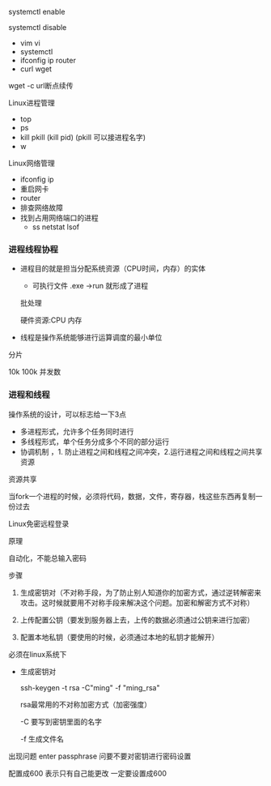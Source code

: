 systemctl enable

systemctl disable	

- vim vi 
- systemctl
- ifconfig ip router
- curl wget

wget -c  url断点续传



Linux进程管理

- top
- ps
- kill pkill (kill pid)  (pkill 可以接进程名字)
- w

Linux网络管理

- ifconfig ip
- 重启网卡
- router
- 排查网络故障
- 找到占用网络端口的进程
  - ss  netstat lsof



### 进程线程协程

- 进程目的就是担当分配系统资源（CPU时间，内存）的实体

  - 可执行文件 .exe ->run 就形成了进程

  批处理

  硬件资源:CPU 内存

  

- 线程是操作系统能够进行运算调度的最小单位

分片





10k 100k   并发数



### 进程和线程

操作系统的设计，可以标志给一下3点

- 多进程形式，允许多个任务同时进行
- 多线程形式，单个任务分成多个不同的部分运行
- 协调机制 ，1. 防止进程之间和线程之间冲突，2.运行进程之间和线程之间共享资源

资源共享

当fork一个进程的时候，必须将代码，数据，文件，寄存器，栈这些东西再复制一份过去

Linux免密远程登录

原理

自动化，不能总输入密码

步骤

1. 生成密钥对（不对称手段，为了防止别人知道你的加密方式，通过逆转解密来攻击。这时候就要用不对称手段来解决这个问题。加密和解密方式不对称）

2. 上传配置公钥（要发到服务器上去，上传的数据必须通过公钥来进行加密）
3. 配置本地私钥（要使用的时候，必须通过本地的私钥才能解开）



必须在linux系统下

- 生成密钥对

  ssh-keygen -t rsa  -C"ming" -f "ming_rsa"

  rsa最常用的不对称加密方式（加密强度）

  -C 要写到密钥里面的名字

  -f 生成文件名

出现问题  enter passphrase 问要不要对密钥进行密码设置

配置成600 表示只有自己能更改 一定要设置成600